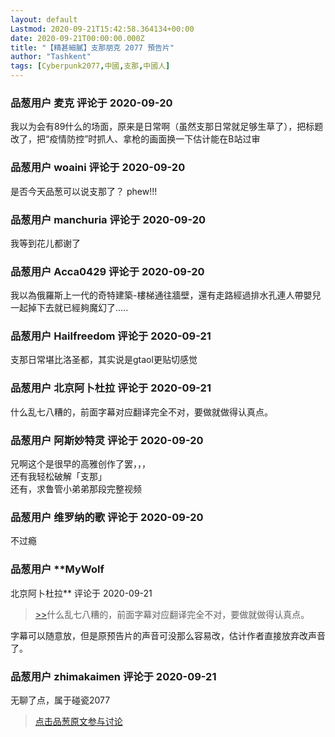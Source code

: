 ```yaml
---
layout: default
Lastmod: 2020-09-21T15:42:58.364134+00:00
date: 2020-09-21T00:00:00.000Z
title: "【精甚細膩】支那朋克 2077 預告片"
author: "Tashkent"
tags: [Cyberpunk2077,中國,支那,中國人]
---
```




            
### 品葱用户 **麦克** 评论于 2020-09-20
        
我以为会有89什么的场面，原来是日常啊（虽然支那日常就足够生草了），把标题改了，把“疫情防控”时抓人、拿枪的画面换一下估计能在B站过审
        


            
### 品葱用户 **woaini** 评论于 2020-09-20
        
是否今天品葱可以说支那了？ phew!!!
        


            
### 品葱用户 **manchuria** 评论于 2020-09-20
        
我等到花儿都谢了
        


            
### 品葱用户 **Acca0429** 评论于 2020-09-20
        
我以為俄羅斯上一代的奇特建築-樓梯通往牆壁，還有走路經過排水孔連人帶嬰兒一起掉下去就已經夠魔幻了.....
        


            
### 品葱用户 **Hailfreedom** 评论于 2020-09-21
        
支那日常堪比洛圣都，其实说是gtaol更贴切感觉
        


            
### 品葱用户 **北京阿卜杜拉** 评论于 2020-09-21
        
什么乱七八糟的，前面字幕对应翻译完全不对，要做就做得认真点。
        


            
### 品葱用户 **阿斯妙特灵** 评论于 2020-09-20
        
兄啊这个是很早的高雅创作了罢，，，  
还有我轻松破解「支那」  
还有，求鲁管小弟弟那段完整视频
        


            
### 品葱用户 **维罗纳的歌** 评论于 2020-09-20
        
不过瘾
        


            
### 品葱用户 **MyWolf 
北京阿卜杜拉** 评论于 2020-09-21
        
> [\>>]( "/video/item_id-27392#")什么乱七八糟的，前面字幕对应翻译完全不对，要做就做得认真点。

  
  
字幕可以随意放，但是原预告片的声音可没那么容易改，估计作者直接放弃改声音了。
        


            
### 品葱用户 **zhimakaimen** 评论于 2020-09-21
        
无聊了点，属于碰瓷2077
        






> [点击品葱原文参与讨论](https://pincong.rocks/video/3044)


